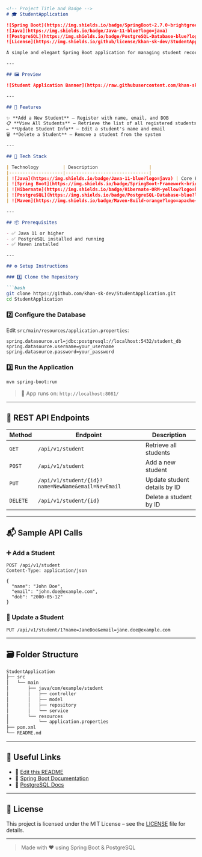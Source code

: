 ```markdown
<!-- Project Title and Badge -->
# 🎓 StudentApplication

![Spring Boot](https://img.shields.io/badge/SpringBoot-2.7.0-brightgreen?logo=spring-boot&logoColor=white)
![Java](https://img.shields.io/badge/Java-11-blue?logo=java)
![PostgreSQL](https://img.shields.io/badge/PostgreSQL-Database-blue?logo=postgresql)
![License](https://img.shields.io/github/license/khan-sk-dev/StudentApplication?style=flat-square)

A simple and elegant Spring Boot application for managing student records with full CRUD capabilities via RESTful APIs.

---

## 🖼️ Preview

![Student Application Banner](https://raw.githubusercontent.com/khan-sk-dev/StudentApplication/main/assets/banner.png)

---

## 🚀 Features

✨ **Add a New Student** – Register with name, email, and DOB  
📋 **View All Students** – Retrieve the list of all registered students  
✏️ **Update Student Info** – Edit a student's name and email  
🗑️ **Delete a Student** – Remove a student from the system

---

## 🧰 Tech Stack

| Technology         | Description                   |
|--------------------|-------------------------------|
| ![Java](https://img.shields.io/badge/Java-11-blue?logo=java) | Core Programming Language     |
| ![Spring Boot](https://img.shields.io/badge/SpringBoot-Framework-brightgreen?logo=spring-boot) | Backend Framework             |
| ![Hibernate](https://img.shields.io/badge/Hibernate-ORM-yellow?logo=hibernate) | ORM for Data Persistence      |
| ![PostgreSQL](https://img.shields.io/badge/PostgreSQL-Database-blue?logo=postgresql) | Relational Database           |
| ![Maven](https://img.shields.io/badge/Maven-Build-orange?logo=apache-maven) | Dependency Management         |

---

## 📦 Prerequisites

- ✅ Java 11 or higher  
- ✅ PostgreSQL installed and running  
- ✅ Maven installed  

---

## ⚙️ Setup Instructions

### 1️⃣ Clone the Repository

```bash
git clone https://github.com/khan-sk-dev/StudentApplication.git
cd StudentApplication
````

### 2️⃣ Configure the Database

Edit `src/main/resources/application.properties`:

```properties
spring.datasource.url=jdbc:postgresql://localhost:5432/student_db
spring.datasource.username=your_username
spring.datasource.password=your_password
```

### 3️⃣ Run the Application

```bash
mvn spring-boot:run
```

> 🚀 App runs on: `http://localhost:8081/`

---

## 🔌 REST API Endpoints

| Method   | Endpoint                                           | Description                  |
| -------- | -------------------------------------------------- | ---------------------------- |
| `GET`    | `/api/v1/student`                                  | Retrieve all students        |
| `POST`   | `/api/v1/student`                                  | Add a new student            |
| `PUT`    | `/api/v1/student/{id}?name=NewName&email=NewEmail` | Update student details by ID |
| `DELETE` | `/api/v1/student/{id}`                             | Delete a student by ID       |

---

## 📬 Sample API Calls

### ➕ Add a Student

```http
POST /api/v1/student
Content-Type: application/json

{
  "name": "John Doe",
  "email": "john.doe@example.com",
  "dob": "2000-05-12"
}
```

### 🔁 Update a Student

```http
PUT /api/v1/student/1?name=JaneDoe&email=jane.doe@example.com
```

---

## 🗃️ Folder Structure

```bash
StudentApplication
├── src
│   └── main
│       ├── java/com/example/student
│       │   ├── controller
│       │   ├── model
│       │   ├── repository
│       │   └── service
│       └── resources
│           └── application.properties
├── pom.xml
└── README.md
```

---

## 📎 Useful Links

* 📂 [Edit this README](https://github.com/khan-sk-dev/StudentApplication/edit/main/README.md)
* 📖 [Spring Boot Documentation](https://spring.io/projects/spring-boot)
* 🐘 [PostgreSQL Docs](https://www.postgresql.org/docs/)

---

## 📄 License

This project is licensed under the MIT License – see the [LICENSE](https://github.com/khan-sk-dev/StudentApplication/blob/main/LICENSE) file for details.

---

> Made with ❤️ using Spring Boot & PostgreSQL

